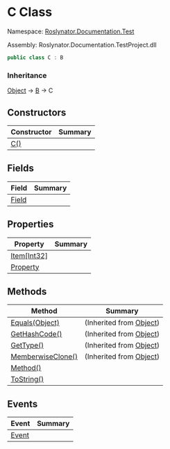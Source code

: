 # C Class

Namespace: [Roslynator.Documentation.Test](../README.md)

Assembly: Roslynator\.Documentation\.TestProject\.dll

```csharp
public class C : B
```

### Inheritance

[Object](https://docs.microsoft.com/en-us/dotnet/api/system.object) &#x2192; [B](../B/README.md) &#x2192; C

## Constructors

| Constructor | Summary |
| ----------- | ------- |
| [C()](-ctor/README.md) | |

## Fields

| Field | Summary |
| ----- | ------- |
| [Field](Field/README.md) | |

## Properties

| Property | Summary |
| -------- | ------- |
| [Item\[Int32\]](Item/README.md) | |
| [Property](Property/README.md) | |

## Methods

| Method | Summary |
| ------ | ------- |
| [Equals(Object)](https://docs.microsoft.com/en-us/dotnet/api/system.object.equals) |  \(Inherited from [Object](https://docs.microsoft.com/en-us/dotnet/api/system.object)\) |
| [GetHashCode()](https://docs.microsoft.com/en-us/dotnet/api/system.object.gethashcode) |  \(Inherited from [Object](https://docs.microsoft.com/en-us/dotnet/api/system.object)\) |
| [GetType()](https://docs.microsoft.com/en-us/dotnet/api/system.object.gettype) |  \(Inherited from [Object](https://docs.microsoft.com/en-us/dotnet/api/system.object)\) |
| [MemberwiseClone()](https://docs.microsoft.com/en-us/dotnet/api/system.object.memberwiseclone) |  \(Inherited from [Object](https://docs.microsoft.com/en-us/dotnet/api/system.object)\) |
| [Method()](Method/README.md) | |
| [ToString()](ToString/README.md) | |

## Events

| Event | Summary |
| ----- | ------- |
| [Event](Event/README.md) | |

